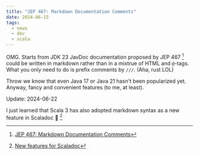 ```yaml
---
title: "JEP 467: Markdown Documentation Comments"
date: 2024-06-15
tags:
  - news
  - dev
  - scala
---
```


OMG. Starts from JDK 23 JavDoc documentation proposed by JEP 467 [^jep467] could
be written in markdown rather than in a mixtrue of HTML and `@`-tags. What you
only need to do is prefix comments by `///`. (Aha, rust LOL)

Throw we know that even Java 17 or Java 21 hasn't been popularized yet. Anyway,
fancy and convenient features (to me, at least).

[^jep467]:
    [JEP 467: Markdown Documentation Comments](https://openjdk.org/jeps/467)

Update: 2024-06-22

I just learned that Scala 3 has also adopted markdown syntax as a new feature in
Scaladoc 🎉 [^scala3-new-featrues-for-scaladoc]

[^scala3-new-featrues-for-scaladoc]:
    [New features for Scaladoc](https://docs.scala-lang.org/scala3/scaladoc.html)
